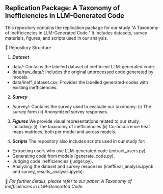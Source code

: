 
## Replication Package: A Taxonomy of Inefficiencies in LLM-Generated Code

This repository contains the replication package for our study "A Taxonomy of Inefficiencies in LLM-Generated Code." It includes datasets, survey materials, figures, and scripts used in our analysis.

  

📂 Repository Structure

1. ***Dataset***
- data/: Contains the labeled dataset of inefficient LLM-generated code.
- data/raw_data/: Includes the original unprocessed code generated by models.
- data/ineff_dataset.csv: Provides the labelled generated-codes with existing inefficiencies.

2. ***Survey***
- /survey/: Contains the survey used to evaluate our taxonomy: (i) The survey form (ii) Anonymized survey responses.

3. ***Figures***
We provide visual representations related to our study, including: (i) The taxonomy of inefficiencies (ii) Co-occurrence heat maps matrices, both per model and across models.

4. **Scripts**
The repository also includes scripts used in our study for:
- Extracting users who use LLM-generated code (extract_users.py).
- Generating code from models (generate_code.py).
- Judging code inefficiencies (judger.py).
- Analyzing the dataset and survey responses (ineffEval_analysis.ipynb and survey_results_analysis.ipynb).



📌 *For further details, please refer to our paper: A Taxonomy of Inefficiencies in LLM-Generated Code.*